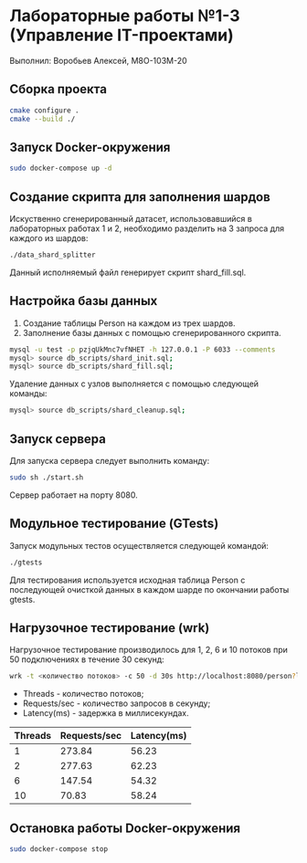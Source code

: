 # Лабораторные работы №1-3 (Управление IT-проектами) #

Выполнил: Воробьев Алексей, М8О-103М-20

## Сборка проекта ##

```bash
cmake configure .
cmake --build ./
```

## Запуск Docker-окружения ##

```bash
sudo docker-compose up -d
```

## Создание скрипта для заполнения шардов ##

Искуственно сгенерированный датасет, использовавшийся в лабораторных работах 1 и 2, необходимо разделить на 3 запроса для каждого из шардов:

```bash
./data_shard_splitter
```

Данный исполняемый файл генерирует скрипт shard_fill.sql.

## Настройка базы данных ##

1. Создание таблицы Person на каждом из трех шардов.
2. Заполнение базы данных с помощью сгенерированного скрипта.

```bash
mysql -u test -p pzjqUkMnc7vfNHET -h 127.0.0.1 -P 6033 --comments
mysql> source db_scripts/shard_init.sql;
mysql> source db_scripts/shard_fill.sql;
```

Удаление данных с узлов выполняется с помощью следующей команды:

```bash
mysql> source db_scripts/shard_cleanup.sql;
```

## Запуск сервера ##

Для запуска сервера следует выполнить команду:

```bash
sudo sh ./start.sh
```

Сервер работает на порту 8080.

## Модульное тестирование (GTests) ##

Запуск модульных тестов осуществляется следующей командой:

```bash
./gtests
```

Для тестирования используется исходная таблица Person с последующей очисткой данных в каждом шарде по окончании работы gtests.

## Нагрузочное тестирование (wrk) ##

Нагрузочное тестирование производилось для 1, 2, 6 и 10 потоков при 50 подключениях в течение 30 секунд:

```bash
wrk -t <количество потоков> -c 50 -d 30s http://localhost:8080/person?login=731-07-5834
```

- Threads - количество потоков;
- Requests/sec - количество запросов в секунду;
- Latency(ms) - задержка в миллисекундах.

Threads | Requests/sec   | Latency(ms)
---     | ---            | ---
1       | 273.84         | 56.23
2       | 277.63         | 62.23
6       | 147.54         | 54.32
10      | 70.83          | 58.24

## Остановка работы Docker-окружения ##

```bash
sudo docker-compose stop
```
